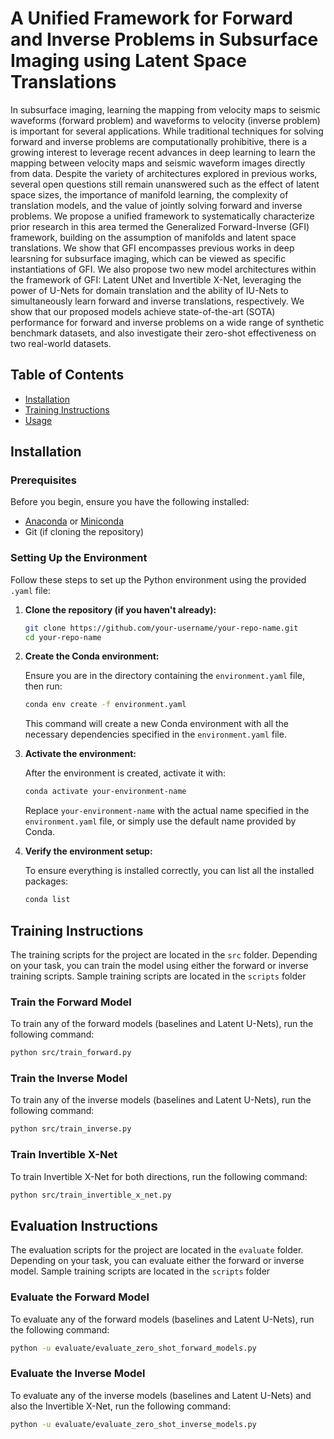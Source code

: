 # A Unified Framework for Forward and Inverse Problems in Subsurface Imaging using Latent Space Translations


In subsurface imaging, learning the mapping from velocity maps to seismic waveforms (forward problem) and waveforms to velocity (inverse problem) is important for several
applications. While traditional techniques for solving forward and inverse problems are computationally prohibitive, there is a growing interest to leverage recent advances in deep learning to learn the mapping between velocity maps and seismic waveform images directly from data. Despite the variety of architectures explored in previous works, several open questions still remain unanswered such as the effect of latent space sizes, the importance of manifold learning, the complexity of translation models, and the value of jointly solving forward and inverse problems. We propose a unified framework to systematically characterize prior research in this area termed the Generalized Forward-Inverse (GFI) framework, building on the assumption of manifolds and latent space translations. We show that GFI encompasses previous works in deep learsning for subsurface imaging, which can be viewed as specific instantiations of GFI. We also propose two new model architectures within the framework of GFI: Latent UNet and Invertible X-Net, leveraging the power of U-Nets for domain translation and the ability of IU-Nets to simultaneously learn forward and inverse translations, respectively. We show that our proposed models achieve state-of-the-art (SOTA) performance for forward and inverse problems on a wide range of synthetic benchmark datasets, and also investigate their zero-shot effectiveness on two real-world datasets.

## Table of Contents

- [Installation](#installation)
- [Training Instructions](#training-instructions)
- [Usage](#usage)

## Installation

### Prerequisites

Before you begin, ensure you have the following installed:

- [Anaconda](https://www.anaconda.com/products/distribution) or [Miniconda](https://docs.conda.io/en/latest/miniconda.html)
- Git (if cloning the repository)

### Setting Up the Environment

Follow these steps to set up the Python environment using the provided `.yaml` file:

1. **Clone the repository (if you haven't already):**

    ```bash
    git clone https://github.com/your-username/your-repo-name.git
    cd your-repo-name
    ```

2. **Create the Conda environment:**

    Ensure you are in the directory containing the `environment.yaml` file, then run:

    ```bash
    conda env create -f environment.yaml
    ```

    This command will create a new Conda environment with all the necessary dependencies specified in the `environment.yaml` file.

3. **Activate the environment:**

    After the environment is created, activate it with:

    ```bash
    conda activate your-environment-name
    ```

    Replace `your-environment-name` with the actual name specified in the `environment.yaml` file, or simply use the default name provided by Conda.

4. **Verify the environment setup:**

    To ensure everything is installed correctly, you can list all the installed packages:

    ```bash
    conda list
    ```

## Training Instructions
The training scripts for the project are located in the `src` folder. Depending on your task, you can train the model using either the forward or inverse training scripts. Sample training scripts are located in the `scripts` folder

### Train the Forward Model

To train any of the forward models (baselines and Latent U-Nets), run the following command:

```bash
python src/train_forward.py
```

### Train the Inverse Model

To train any of the inverse models (baselines and Latent U-Nets), run the following command:

```bash
python src/train_inverse.py
```
### Train Invertible X-Net

To train Invertible X-Net for both directions, run the following command:

```bash
python src/train_invertible_x_net.py
```

## Evaluation Instructions

The evaluation scripts for the project are located in the `evaluate` folder. Depending on your task, you can evaluate either the forward or inverse model. Sample training scripts are located in the `scripts` folder

### Evaluate the Forward Model

To evaluate any of the forward models (baselines and Latent U-Nets), run the following command:

```bash
python -u evaluate/evaluate_zero_shot_forward_models.py
```
### Evaluate the Inverse Model

To evaluate any of the inverse models (baselines and Latent U-Nets) and also the Invertible X-Net, run the following command:

```bash
python -u evaluate/evaluate_zero_shot_inverse_models.py
```

